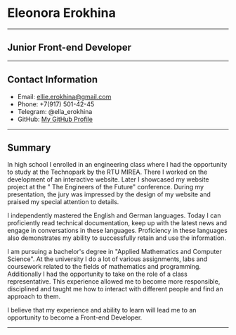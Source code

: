 # Eleonora Erokhina

-------------------------

## Junior Front-end Developer 

-------------------------

## Contact Information
- Email: ellie.erokhina@gmail.com
- Phone: +7(917) 501-42-45
- Telegram: @ella_erokhina
- GitHub: [My GitHub Profile](https://github.com/ellaerokhina23)

-------------------------

## Summary

In high school I enrolled in an engineering class where I had the opportunity to study at the Technopark by the RTU MIREA. There I worked on the development of an interactive website. Later I showcased my website project at the " The Engineers of the Future" conference. During my presentation, the jury was impressed by the design of my website and praised my special attention to details.

I independently mastered the English and German languages. Today I can proficiently read technical documentation, keep up with the latest news and engage in conversations in these languages. Proficiency in these languages also demonstrates my ability to successfully retain and use the information.

I am pursuing a bachelor's degree in "Applied Mathematics and Computer Science". At the university  I do a lot of various assignments, labs and coursework related to the fields of mathematics and programming. Additionally I had the opportunity to take on the role of a class representative. This experience allowed me to become more responsible, disciplined and taught me how to interact with different people and find an approach to them.

I believe that my experience and ability to learn will lead me to an opportunity to become a Front-end Developer.

-------------------------
